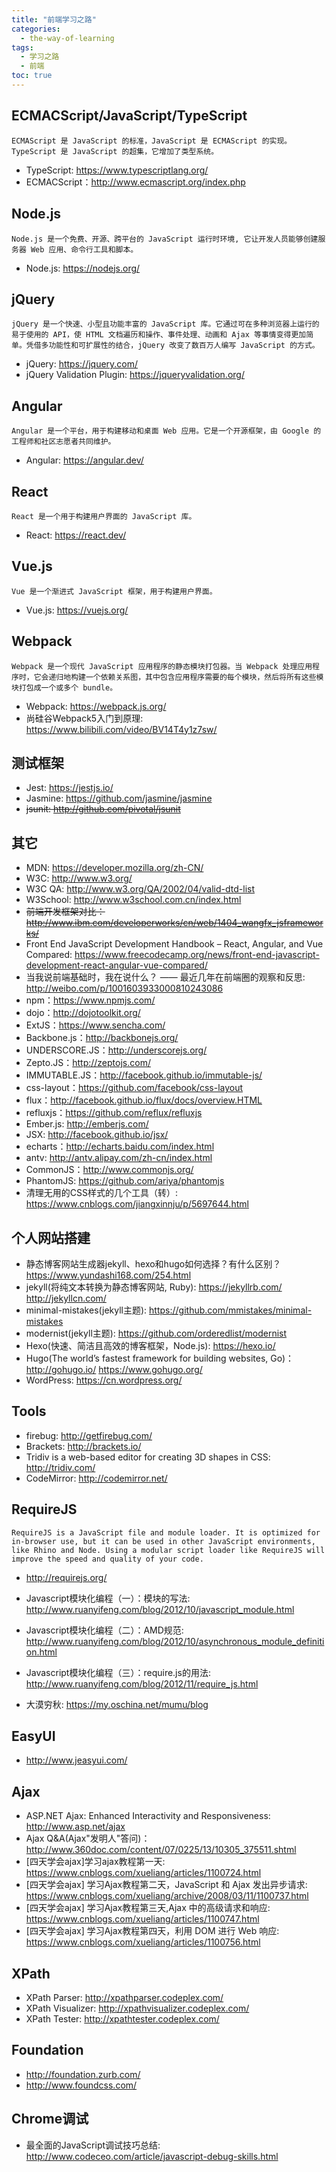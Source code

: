 ```yaml
---
title: "前端学习之路"
categories:
  - the-way-of-learning
tags:
  - 学习之路
  - 前端
toc: true
---
```


## ECMACScript/JavaScript/TypeScript

    ECMAScript 是 JavaScript 的标准，JavaScript 是 ECMAScript 的实现。TypeScript 是 JavaScript 的超集，它增加了类型系统。

* TypeScript: <https://www.typescriptlang.org/>
* ECMACScript：<http://www.ecmascript.org/index.php>

## Node.js

    Node.js 是一个免费、开源、跨平台的 JavaScript 运行时环境, 它让开发人员能够创建服务器 Web 应用、命令行工具和脚本。

* Node.js: <https://nodejs.org/>

## jQuery

    jQuery 是一个快速、小型且功能丰富的 JavaScript 库。它通过可在多种浏览器上运行的易于使用的 API，使 HTML 文档遍历和操作、事件处理、动画和 Ajax 等事情变得更加简单。凭借多功能性和可扩展性的结合，jQuery 改变了数百万人编写 JavaScript 的方式。

* jQuery: <https://jquery.com/>
* jQuery Validation Plugin: <https://jqueryvalidation.org/>

## Angular

    Angular 是一个平台，用于构建移动和桌面 Web 应用。它是一个开源框架，由 Google 的工程师和社区志愿者共同维护。

* Angular: <https://angular.dev/>

## React

    React 是一个用于构建用户界面的 JavaScript 库。

* React: <https://react.dev/>

## Vue.js

    Vue 是一个渐进式 JavaScript 框架，用于构建用户界面。

* Vue.js: <https://vuejs.org/>

## Webpack

    Webpack 是一个现代 JavaScript 应用程序的静态模块打包器。当 Webpack 处理应用程序时，它会递归地构建一个依赖关系图，其中包含应用程序需要的每个模块，然后将所有这些模块打包成一个或多个 bundle。

* Webpack: <https://webpack.js.org/>
* 尚硅谷Webpack5入门到原理: <https://www.bilibili.com/video/BV14T4y1z7sw/>

## 测试框架

* Jest: <https://jestjs.io/>
* Jasmine: <https://github.com/jasmine/jasmine>
* ~~jsunit: <http://github.com/pivotal/jsunit>~~

## 其它

* MDN: <https://developer.mozilla.org/zh-CN/>
* W3C: <http://www.w3.org/>
* W3C QA: <http://www.w3.org/QA/2002/04/valid-dtd-list>
* W3School: <http://www.w3school.com.cn/index.html>
* ~~前端开发框架对比：<http://www.ibm.com/developerworks/cn/web/1404_wangfx_jsframeworks/>~~
* Front End JavaScript Development Handbook – React, Angular, and Vue Compared: <https://www.freecodecamp.org/news/front-end-javascript-development-react-angular-vue-compared/>
* 当我说前端基础时，我在说什么？ —— 最近几年在前端圈的观察和反思: <http://weibo.com/p/1001603933000810243086>
* npm：<https://www.npmjs.com/>
* dojo：<http://dojotoolkit.org/>
* ExtJS：<https://www.sencha.com/>
* Backbone.js：<http://backbonejs.org/>
* UNDERSCORE.JS：<http://underscorejs.org/>
* Zepto.JS：<http://zeptojs.com/>
* IMMUTABLE.JS：<http://facebook.github.io/immutable-js/>
* css-layout：<https://github.com/facebook/css-layout>
* flux：<http://facebook.github.io/flux/docs/overview.HTML>
* refluxjs：<https://github.com/reflux/refluxjs>
* Ember.js: <http://emberjs.com/>
* JSX: <http://facebook.github.io/jsx/>
* echarts：<http://echarts.baidu.com/index.html>
* antv: <http://antv.alipay.com/zh-cn/index.html>
* CommonJS：<http://www.commonjs.org/>
* PhantomJS: <https://github.com/ariya/phantomjs>
* 清理无用的CSS样式的几个工具（转）: <https://www.cnblogs.com/jiangxinnju/p/5697644.html>

## 个人网站搭建

* 静态博客网站生成器jekyll、hexo和hugo如何选择？有什么区别？<https://www.yundashi168.com/254.html>
* jekyll(将纯文本转换为静态博客网站, Ruby): <https://jekyllrb.com/> <http://jekyllcn.com/>
* minimal-mistakes(jekyll主题): <https://github.com/mmistakes/minimal-mistakes>
* modernist(jekyll主题): <https://github.com/orderedlist/modernist>
* Hexo(快速、简洁且高效的博客框架，Node.js): <https://hexo.io/>
* Hugo(The world’s fastest framework for building websites, Go)：<http://gohugo.io/> <https://www.gohugo.org/>
* WordPress: <https://cn.wordpress.org/>

## Tools

* firebug: <http://getfirebug.com/>
* Brackets: <http://brackets.io/>
* Tridiv is a web-based editor for creating 3D shapes in CSS: <http://tridiv.com/>
* CodeMirror: <http://codemirror.net/>

## RequireJS

    RequireJS is a JavaScript file and module loader. It is optimized for in-browser use, but it can be used in other JavaScript environments, like Rhino and Node. Using a modular script loader like RequireJS will improve the speed and quality of your code.

* <http://requirejs.org/>

* Javascript模块化编程（一）：模块的写法: <http://www.ruanyifeng.com/blog/2012/10/javascript_module.html>
* Javascript模块化编程（二）：AMD规范: <http://www.ruanyifeng.com/blog/2012/10/asynchronous_module_definition.html>
* Javascript模块化编程（三）：require.js的用法: <http://www.ruanyifeng.com/blog/2012/11/require_js.html>
* 大漠穷秋: <https://my.oschina.net/mumu/blog>

## EasyUI

* <http://www.jeasyui.com/>

## Ajax

* ASP.NET Ajax: Enhanced Interactivity and Responsiveness: <http://www.asp.net/ajax>
* Ajax Q&A(Ajax"发明人"答问)：<http://www.360doc.com/content/07/0225/13/10305_375511.shtml>
* [四天学会ajax]学习ajax教程第一天: <https://www.cnblogs.com/xueliang/articles/1100724.html>
* [四天学会ajax] 学习Ajax教程第二天，JavaScript 和 Ajax 发出异步请求: <https://www.cnblogs.com/xueliang/archive/2008/03/11/1100737.html>
* [四天学会ajax] 学习Ajax教程第三天,Ajax 中的高级请求和响应: <https://www.cnblogs.com/xueliang/articles/1100747.html>
* [四天学会ajax] 学习Ajax教程第四天，利用 DOM 进行 Web 响应: <https://www.cnblogs.com/xueliang/articles/1100756.html>

## XPath

* XPath Parser: <http://xpathparser.codeplex.com/>
* XPath Visualizer: <http://xpathvisualizer.codeplex.com/>
* XPath Tester: <http://xpathtester.codeplex.com/>

## Foundation

* <http://foundation.zurb.com/>
* <http://www.foundcss.com/>

## Chrome调试

* 最全面的JavaScript调试技巧总结: <http://www.codeceo.com/article/javascript-debug-skills.html>
